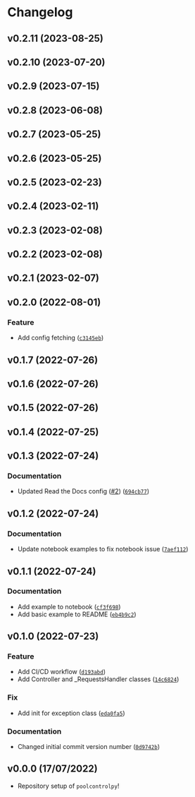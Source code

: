 # Changelog

<!--next-version-placeholder-->

## v0.2.11 (2023-08-25)


## v0.2.10 (2023-07-20)


## v0.2.9 (2023-07-15)


## v0.2.8 (2023-06-08)


## v0.2.7 (2023-05-25)


## v0.2.6 (2023-05-25)


## v0.2.5 (2023-02-23)


## v0.2.4 (2023-02-11)


## v0.2.3 (2023-02-08)


## v0.2.2 (2023-02-08)


## v0.2.1 (2023-02-07)


## v0.2.0 (2022-08-01)
### Feature
* Add config fetching ([`c3145eb`](https://github.com/geeto1969/poolcontrolpy/commit/c3145eb4d0bb1aa58b428143aba7bbb7fd18a58b))

## v0.1.7 (2022-07-26)


## v0.1.6 (2022-07-26)


## v0.1.5 (2022-07-26)


## v0.1.4 (2022-07-25)


## v0.1.3 (2022-07-24)
### Documentation
* Updated Read the Docs config ([#2](https://github.com/geeto1969/poolcontrolpy/issues/2)) ([`694cb77`](https://github.com/geeto1969/poolcontrolpy/commit/694cb77a0080369ede8a2528c981a3aa0cd2cf80))

## v0.1.2 (2022-07-24)
### Documentation
* Update notebook examples to fix notebook issue ([`7aef112`](https://github.com/geeto1969/poolcontrolpy/commit/7aef112e52362454413579d380a0de02d6555aca))

## v0.1.1 (2022-07-24)
### Documentation
* Add example to notebook ([`cf3f698`](https://github.com/geeto1969/poolcontrolpy/commit/cf3f698a5434c620dc8e641216f50b5c8cff95e0))
* Add basic example to README ([`eb4b9c2`](https://github.com/geeto1969/poolcontrolpy/commit/eb4b9c2137da46d2735146e0d7750f91b6c713fe))

## v0.1.0 (2022-07-23)
### Feature
* Add CI/CD workflow ([`d193abd`](https://github.com/geeto1969/poolcontrolpy/commit/d193abda97a78b45b2f02178778c76637c6e6f41))
* Add Controller and _RequestsHandler classes ([`14c6824`](https://github.com/geeto1969/poolcontrolpy/commit/14c682444d63f13d812bad11e85a14e3aa573e24))

### Fix
* Add init for exception class ([`eda0fa5`](https://github.com/geeto1969/poolcontrolpy/commit/eda0fa5a026f7d0167fba58b8faf1f52b847a86d))

### Documentation
* Changed initial commit version number ([`0d9742b`](https://github.com/geeto1969/poolcontrolpy/commit/0d9742b3cf5b517bf76e909b51694687792629f2))

## v0.0.0 (17/07/2022)

- Repository setup of `poolcontrolpy`!